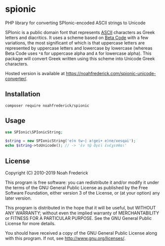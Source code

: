 # spionic

PHP library for converting SPIonic-encoded ASCII strings to Unicode

SPIonic is a public domain font that represents [ASCII][ascii] characters as
Greek letters and diacritics. It uses a scheme based on
[Beta Code][betacode] with a few variations, the most significant of which is that
uppercase letters are represented by uppercase letters and lowercase by
lowercase (whereas Beta Code uses `*A` for uppercase alpha and `A` for
lowercase alpha). This package will convert Greek written using this scheme
into Unicode Greek characters.

Hosted version is available at
<https://noahfrederick.com/spionic-unicode-converter/>.

[ascii]: http://en.wikipedia.org/wiki/ASCII "ASCII - Wikipedia"
[betacode]: http://en.wikipedia.org/wiki/Beta_code "Beta Code - Wikipedia"

## Installation

```
composer require noahfrederick/spionic
```

## Usage

```php
use SPIonic\SPIonicString;

$string = new SPIonicString('e)n tw~| a!gei+ e)ne/xesqai');
echo $string->toUnicode(); // -> 'ἐν τῷ ἄγεϊ ἐνέχεσθαι'
```

## License

Copyright (C) 2010-2019  Noah Frederick

This program is free software: you can redistribute it and/or modify
it under the terms of the GNU General Public License as published by
the Free Software Foundation, either version 3 of the License, or
(at your option) any later version.

This program is distributed in the hope that it will be useful,
but WITHOUT ANY WARRANTY; without even the implied warranty of
MERCHANTABILITY or FITNESS FOR A PARTICULAR PURPOSE.  See the
GNU General Public License for more details.

You should have received a copy of the GNU General Public License
along with this program.  If not, see <http://www.gnu.org/licenses/>.
